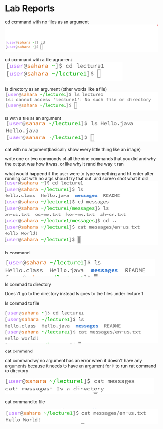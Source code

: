 Lab Reports
===========
cd command with no files as an argument
![Image](cd_NOARG.PNG)

cd command with a file agrument
![Image](cd_wfile.PNG)


ls directory as an argument (other words like a file)
![Image](ls_directory_arg.PNG)

ls with a file as an argument
![Image](ls_file.PNG)

cat with no argument(basically show every little thing like an image)

write one or two commonds of all the nine commands that you did and why the output was how it was. or like why it rand the way it ran

what would happend if the user were to type something and hit enter after running cat with no args should try that out. and screen shot what it did
![Image](cd_examples.PNG)

ls command

![Image](ls_lab1.PNG)

ls commad to directory

Doesn't go to the directory instead ls goes to the files under lecture 1

ls commad to file

![Image](ls2_lab1.PNG)

cat command

cat command w/ no argument has an error when it doesn't have any arguments because it needs to have an argument for it to run
cat command to directory 

![Image](cat_directory_lab1.PNG)

cat command to file

![Image](cat_lab1.PNG)


